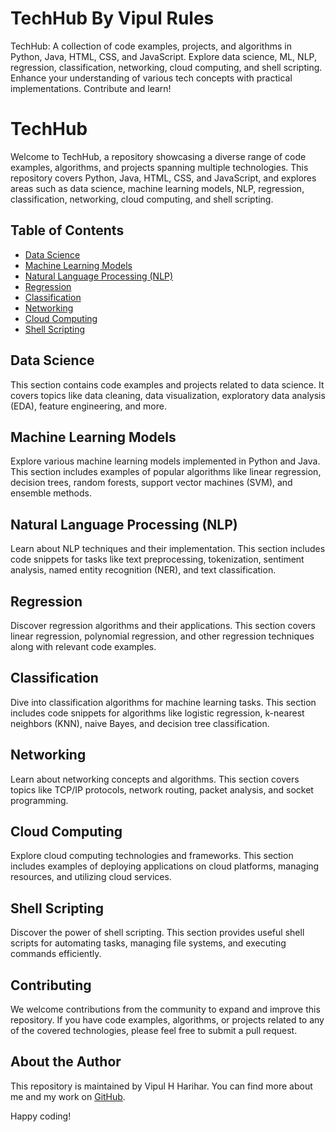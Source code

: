 # TechHub By Vipul Rules
TechHub: A collection of code examples, projects, and algorithms in Python, Java, HTML, CSS, and JavaScript. Explore data science, ML, NLP, regression, classification, networking, cloud computing, and shell scripting. Enhance your understanding of various tech concepts with practical implementations. Contribute and learn!
# TechHub

Welcome to TechHub, a repository showcasing a diverse range of code examples, algorithms, and projects spanning multiple technologies. This repository covers Python, Java, HTML, CSS, and JavaScript, and explores areas such as data science, machine learning models, NLP, regression, classification, networking, cloud computing, and shell scripting.

## Table of Contents

- [Data Science](#data-science)
- [Machine Learning Models](#machine-learning-models)
- [Natural Language Processing (NLP)](#natural-language-processing-nlp)
- [Regression](#regression)
- [Classification](#classification)
- [Networking](#networking)
- [Cloud Computing](#cloud-computing)
- [Shell Scripting](#shell-scripting)

## Data Science

This section contains code examples and projects related to data science. It covers topics like data cleaning, data visualization, exploratory data analysis (EDA), feature engineering, and more.

## Machine Learning Models

Explore various machine learning models implemented in Python and Java. This section includes examples of popular algorithms like linear regression, decision trees, random forests, support vector machines (SVM), and ensemble methods.

## Natural Language Processing (NLP)

Learn about NLP techniques and their implementation. This section includes code snippets for tasks like text preprocessing, tokenization, sentiment analysis, named entity recognition (NER), and text classification.

## Regression

Discover regression algorithms and their applications. This section covers linear regression, polynomial regression, and other regression techniques along with relevant code examples.

## Classification

Dive into classification algorithms for machine learning tasks. This section includes code snippets for algorithms like logistic regression, k-nearest neighbors (KNN), naive Bayes, and decision tree classification.

## Networking

Learn about networking concepts and algorithms. This section covers topics like TCP/IP protocols, network routing, packet analysis, and socket programming.

## Cloud Computing

Explore cloud computing technologies and frameworks. This section includes examples of deploying applications on cloud platforms, managing resources, and utilizing cloud services.

## Shell Scripting

Discover the power of shell scripting. This section provides useful shell scripts for automating tasks, managing file systems, and executing commands efficiently.

## Contributing

We welcome contributions from the community to expand and improve this repository. If you have code examples, algorithms, or projects related to any of the covered technologies, please feel free to submit a pull request.

## About the Author

This repository is maintained by Vipul H Harihar. You can find more about me and my work on [GitHub](https://github.com/virslaan).

Happy coding!
